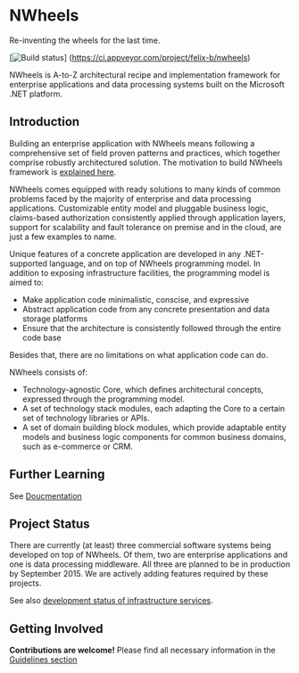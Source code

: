 NWheels
=======

Re-inventing the wheels for the last time. 

[![Build status](https://ci.appveyor.com/api/projects/status/x0xcs9lfg4tee88s?svg=true)]
(https://ci.appveyor.com/project/felix-b/nwheels)

NWheels is A-to-Z architectural recipe and implementation framework for enterprise applications and data processing systems built on the Microsoft .NET platform.

Introduction
-----

Building an enterprise application with NWheels means following a comprehensive set of field proven patterns and practices, which together comprise robustly architectured solution. The motivation to build NWheels framework is [explained here](http://wesimplify.net/).

NWheels comes equipped with ready solutions to many kinds of common problems faced by the majority of enterprise and data processing applications. Customizable entity model and pluggable business logic, claims-based authorization consistently applied through application layers, support for scalability and fault tolerance on premise and in the cloud, are just a few examples to name. 

Unique features of a concrete application are developed in any .NET-supported language, and on top of NWheels programming model. In addition to exposing infrastructure facilities, the programming model is aimed to:

* Make application code minimalistic, conscise, and expressive
* Abstract application code from any concrete presentation and data storage platforms
* Ensure that the architecture is consistently followed through the entire code base

Besides that, there are no limitations on what application code can do.

NWheels consists of:

* Technology-agnostic Core, which defines architectural concepts, expressed through the programming model.
* A set of technology stack modules, each adapting the Core to a certain set of technology libraries or APIs.
* A set of domain building block modules, which provide adaptable entity models and business logic components for common business domains, such as e-commerce or CRM.

Further Learning
-----

See [Doucmentation](https://github.com/felix-b/NWheels/wiki/Documentation)

Project Status
-----

There are currently (at least) three commercial software systems being developed on top of NWheels. Of them, two are enterprise applications and one is data processing middleware. All three are planned to be in production by September 2015. We are actively adding features required by these projects.

See also [development status of infrastructure services](https://github.com/felix-b/NWheels/wiki/Development-Status).

Getting Involved
-----

**Contributions are welcome!** Please find all necessary information in the [Guidelines section](https://github.com/felix-b/NWheels/wiki/Guidelines)
